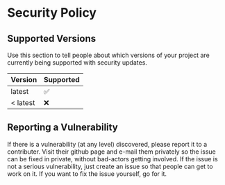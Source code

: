 # Security Policy

## Supported Versions

Use this section to tell people about which versions of your project are
currently being supported with security updates.

| Version | Supported          |
| ------- | ------------------ |
| latest  | :white_check_mark: |
| < latest| :x:                |

## Reporting a Vulnerability

If there is a vulnerability (at any level) discovered, please report it to a contributer. Visit their github page and e-mail them privately so the issue can be fixed in private, without bad-actors getting involved. 
If the issue is not a serious vulnerability, just create an issue so that people can get to work on it. If you want to fix the issue yourself, go for it.

